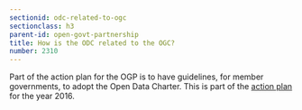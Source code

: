 ```yaml
---
sectionid: odc-related-to-ogc
sectionclass: h3
parent-id: open-govt-partnership
title: How is the ODC related to the OGC?
number: 2310
---
```


Part of the action plan for the OGP is to have guidelines, for member governments, to adopt the Open Data Charter. This is part of the [action plan](http://www.opengovpartnership.org/workplan-2015-2016) for the year 2016.
